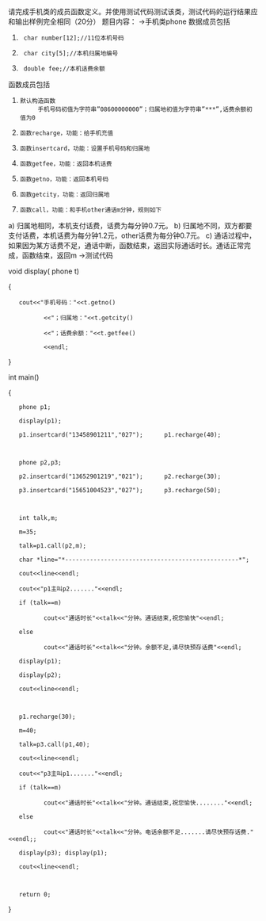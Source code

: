 请完成手机类的成员函数定义。并使用测试代码测试该类，测试代码的运行结果应和输出样例完全相同（20分）
题目内容：
->手机类phone
数据成员包括
1.      char number[12];//11位本机号码
2.      char city[5];//本机归属地编号
3.      double fee;//本机话费余额
函数成员包括
1.     默认构造函数
			手机号码初值为字符串”08600000000”；归属地初值为字符串”***”,话费余额初值为0
2.     函数recharge，功能：给手机充值
3.     函数insertcard，功能：设置手机号码和归属地
4.     函数getfee，功能：返回本机话费
5.     函数getno，功能：返回本机号码
6.     函数getcity，功能：返回归属地
7.     函数call，功能：和手机other通话m分钟，规则如下
a)      归属地相同，本机支付话费，话费为每分钟0.7元。
b)      归属地不同，双方都要支付话费，本机话费为每分钟1.2元，other话费为每分钟0.7元。
c)      通话过程中，如果因为某方话费不足，通话中断，函数结束，返回实际通话时长。通话正常完成，函数结束，返回m 
->测试代码

void display( phone t)

{      

       cout<<"手机号码："<<t.getno()

              <<"；归属地："<<t.getcity()

              <<"；话费余额："<<t.getfee()

              <<endl;

}

int main()

{

       

       phone p1;

       display(p1);

       p1.insertcard("13458901211","027");      p1.recharge(40);

 

       phone p2,p3;

       p2.insertcard("13652901219","021");      p2.recharge(30);  

       p3.insertcard("15651004523","027");      p3.recharge(50);

 

       int talk,m;

       m=35;

       talk=p1.call(p2,m);

       char *line="*-------------------------------------------------*";

       cout<<line<<endl;

       cout<<"p1主叫p2......."<<endl;

       if (talk==m) 

              cout<<"通话时长"<<talk<<"分钟。通话结束,祝您愉快"<<endl;

       else 

              cout<<"通话时长"<<talk<<"分钟。余额不足,请尽快预存话费"<<endl;

       display(p1); 

       display(p2);

       cout<<line<<endl;

 

       p1.recharge(30);

       m=40;

       talk=p3.call(p1,40);

       cout<<line<<endl;

       cout<<"p3主叫p1......."<<endl;

       if (talk==m) 

              cout<<"通话时长"<<talk<<"分钟。通话结束,祝您愉快........"<<endl;

       else 

              cout<<"通话时长"<<talk<<"分钟。电话余额不足.......请尽快预存话费."<<endl;;

       display(p3); display(p1);

       cout<<line<<endl;

 

       return 0;

}
